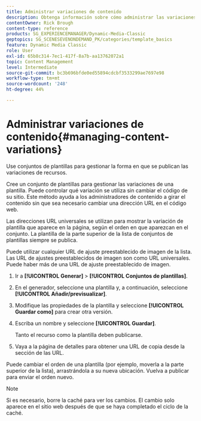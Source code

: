```yaml
---
title: Administrar variaciones de contenido
description: Obtenga información sobre cómo administrar las variaciones de contenido en Adobe Dynamic Media Classic.
contentOwner: Rick Brough
content-type: reference
products: SG_EXPERIENCEMANAGER/Dynamic-Media-Classic
geptopics: SG_SCENESEVENONDEMAND_PK/categories/template_basics
feature: Dynamic Media Classic
role: User
exl-id: 65b8c314-7ec1-417f-8a7b-aa13762072a1
topic: Content Management
level: Intermediate
source-git-commit: bc3b696bfde0ed55894cdcbf3533299ae7697e98
workflow-type: tm+mt
source-wordcount: '248'
ht-degree: 44%

---
```


# Administrar variaciones de contenido{#managing-content-variations}

Use conjuntos de plantillas para gestionar la forma en que se publican las variaciones de recursos.

Cree un conjunto de plantillas para gestionar las variaciones de una plantilla. Puede controlar qué variación se utiliza sin cambiar el código de su sitio. Este método ayuda a los administradores de contenido a girar el contenido sin que sea necesario cambiar una dirección URL en el código web.

Las direcciones URL universales se utilizan para mostrar la variación de plantilla que aparece en la página, según el orden en que aparezcan en el conjunto. La plantilla de la parte superior de la lista de conjuntos de plantillas siempre se publica.

Puede utilizar cualquier URL de ajuste preestablecido de imagen de la lista. Las URL de ajustes preestablecidos de imagen son como URL universales. Puede haber más de una URL de ajuste preestablecido de imagen.

1. Ir a **[!UICONTROL Generar]** > **[!UICONTROL Conjuntos de plantillas]**.
1. En el generador, seleccione una plantilla y, a continuación, seleccione **[!UICONTROL Añadir/previsualizar]**.
1. Modifique las propiedades de la plantilla y seleccione **[!UICONTROL Guardar como]** para crear otra versión.
1. Escriba un nombre y seleccione **[!UICONTROL Guardar]**.

   Tanto el recurso como la plantilla deben publicarse.

1. Vaya a la página de detalles para obtener una URL de copia desde la sección de las URL.

Puede cambiar el orden de una plantilla (por ejemplo, moverla a la parte superior de la lista), arrastrándola a su nueva ubicación. Vuelva a publicar para enviar el orden nuevo.

>[!NOTE]
>
>Si es necesario, borre la caché para ver los cambios. El cambio solo aparece en el sitio web después de que se haya completado el ciclo de la caché.
